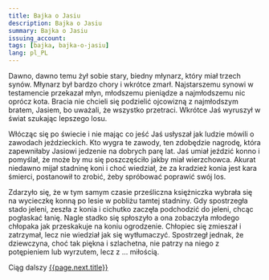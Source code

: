 ```yaml
---
title: Bajka o Jasiu
description: Bajka o Jasiu
summary: Bajka o Jasiu
issuing_account: 
tags: [bajka, bajka-o-jasiu]
lang: pl_PL
---
```


Dawno, dawno temu żył sobie stary, biedny młynarz, który miał trzech synów. Młynarz był bardzo chory i wkrótce zmarł. Najstarszemu synowi w testamencie przekazał młyn, młodszemu pieniądze a najmłodszemu nic oprócz kota. Bracia nie chcieli się podzielić ojcowizną z najmłodszym bratem, Jasiem, bo uważali, że wszystko przetraci. Wkrótce Jaś wyruszył w świat szukając lepszego losu. 

Włócząc się po świecie i nie mając co jeść Jaś usłyszał jak ludzie mówili o zawodach jeździeckich. Kto wygra te zawody, ten zdobędzie nagrodę, która zapewniłaby Jasiowi jedzenie na dobrych parę lat. Jaś umiał jeździć konno i pomyślał, że może by mu się poszczęściło jakby miał wierzchowca. Akurat niedawno mijał stadninę koni i choć wiedział, że za kradzież konia jest kara śmierci, postanowił to zrobić, żeby spróbować poprawić swój los. 

Zdarzyło się, że w tym samym czasie prześliczna księżniczka wybrała się na wycieczkę konną po lesie w pobliżu tamtej stadniny. Gdy spostrzegła stado jeleni, zeszła z konia i cichutko zaczęła podchodzić do jeleni, chcąc pogłaskać łanię. Nagle stadko się spłoszyło a ona zobaczyła młodego chłopaka jak przeskakuje na koniu ogrodzenie. Chłopiec się zmieszał i zatrzymał, lecz nie wiedział jak się wytłumaczyć. Spostrzegł jednak, że dziewczyna, choć tak piękna i szlachetna, nie patrzy na niego z potępieniem lub wyrzutem, lecz z ... miłością. 

Ciąg dalszy <a href="{{ page.next.url }}">{{page.next.title}}</a>
